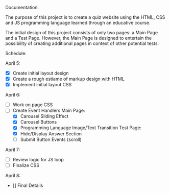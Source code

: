 Documentation:

The purpose of this project is to create a quiz website using the HTML, CSS and JS programming language learned through an educative course.

The initial design of this project consists of only two pages: a Main Page and a Test Page.
However, the Main Page is designed to entertain the possibility of creating additional pages in context of other potential tests. 






Schedule:


April 5:

- [x] Create initial layout design 
- [x] Create a rough estiame of markup design with HTML 
- [x] Implement initial layout CSS

April 6:
- [ ] Work on page CSS
- [ ] Create Event Handlers
    Main Page:
    - [x] Carousel Sliding Effect
    - [x] Carousel Buttons
    - [x] Programming Language Image/Text Transition
    Test Page:
    - [x] Hide/Display Answer Section
    - [ ] Submit Button Events (scroll)

April 7:

- [ ] Review logic for JS loop
- [ ] Finalize CSS

April 8:
- [] Final Details